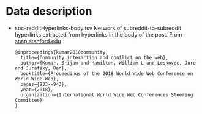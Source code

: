 # Data description
* soc-redditHyperlinks-body.tsv Network of subreddit-to-subreddit hyperlinks extracted from hyperlinks in the body of the post. From [snap.stanford.edu](https://snap.stanford.edu//data/soc-RedditHyperlinks.html)
    ```
    @inproceedings{kumar2018community,
      title={Community interaction and conflict on the web},
      author={Kumar, Srijan and Hamilton, William L and Leskovec, Jure and Jurafsky, Dan},
      booktitle={Proceedings of the 2018 World Wide Web Conference on World Wide Web},
      pages={933--943},
      year={2018},
      organization={International World Wide Web Conferences Steering Committee}
    }
    ```